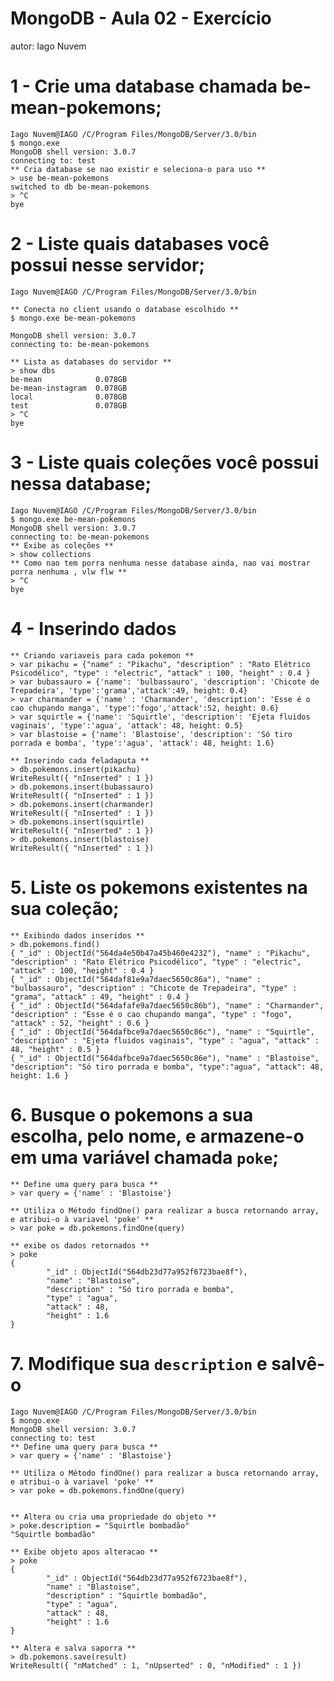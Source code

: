# MongoDB - Aula 02 - Exercício
autor: Iago Nuvem


# 1 - Crie uma database chamada be-mean-pokemons;
	Iago Nuvem@IAGO /C/Program Files/MongoDB/Server/3.0/bin
	$ mongo.exe
	MongoDB shell version: 3.0.7
	connecting to: test
	** Cria database se nao existir e seleciona-o para uso **
	> use be-mean-pokemons
	switched to db be-mean-pokemons
	> ^C
	bye

# 2 - Liste quais databases você possui nesse servidor;
	Iago Nuvem@IAGO /C/Program Files/MongoDB/Server/3.0/bin
	
	** Conecta no client usando o database escolhido **
	$ mongo.exe be-mean-pokemons
	
	MongoDB shell version: 3.0.7
	connecting to: be-mean-pokemons

	** Lista as databases do servidor **
	> show dbs
	be-mean            0.078GB
	be-mean-instagram  0.078GB
	local              0.078GB
	test               0.078GB
	> ^C
	bye

# 3 - Liste quais coleções você possui nessa database;
	Iago Nuvem@IAGO /C/Program Files/MongoDB/Server/3.0/bin
	$ mongo.exe be-mean-pokemons
	MongoDB shell version: 3.0.7
	connecting to: be-mean-pokemons
	** Exibe as coleções **
	> show collections
	** Como nao tem porra nenhuma nesse database ainda, nao vai mostrar porra nenhuma , vlw flw **
	> ^C
	bye

# 4 - Inserindo dados
	** Criando variaveis para cada pokemon **
	> var pikachu = {"name" : "Pikachu", "description" : "Rato Elétrico Psicodélico", "type" : "electric", "attack" : 100, "height" : 0.4 }
	> var bubassauro = {'name': 'bulbassauro', 'description': 'Chicote de Trepadeira', 'type':'grama','attack':49, height: 0.4}
	> var charmander = {'name' : 'Charmander', 'description': 'Esse é o cao chupando manga', 'type':'fogo','attack':52, height: 0.6}
	> var squirtle = {'name': 'Squirtle', 'description': 'Ejeta fluidos vaginais', 'type':'agua', 'attack': 48, height: 0.5}
	> var blastoise = {'name': 'Blastoise', 'description': 'Só tiro porrada e bomba', 'type':'agua', 'attack': 48, height: 1.6}

	** Inserindo cada feladaputa **
	> db.pokemons.insert(pikachu)
	WriteResult({ "nInserted" : 1 })
	> db.pokemons.insert(bubassauro)
	WriteResult({ "nInserted" : 1 })
	> db.pokemons.insert(charmander)
	WriteResult({ "nInserted" : 1 })
	> db.pokemons.insert(squirtle)
	WriteResult({ "nInserted" : 1 })
	> db.pokemons.insert(blastoise)
	WriteResult({ "nInserted" : 1 })

# 5. Liste os pokemons existentes na sua coleção;
	** Exibindo dados inseridos **
	> db.pokemons.find()
	{ "_id" : ObjectId("564da4e50b47a45b460e4232"), "name" : "Pikachu", "description" : "Rato Elétrico Psicodélico", "type" : "electric", "attack" : 100, "height" : 0.4 }
	{ "_id" : ObjectId("564daf81e9a7daec5650c86a"), "name" : "bulbassauro", "description" : "Chicote de Trepadeira", "type" : "grama", "attack" : 49, "height" : 0.4 }
	{ "_id" : ObjectId("564dafafe9a7daec5650c86b"), "name" : "Charmander", "description" : "Esse é o cao chupando manga", "type" : "fogo", "attack" : 52, "height" : 0.6 }
	{ "_id" : ObjectId("564dafbce9a7daec5650c86c"), "name" : "Squirtle", "description" : "Ejeta fluidos vaginais", "type" : "agua", "attack" : 48, "height" : 0.5 }
	{ "_id" : ObjectId("564dafbce9a7daec5650c86e"), "name" : "Blastoise", "description": "Só tiro porrada e bomba", "type":"agua", "attack": 48, height: 1.6 }

# 6. Busque o pokemons a sua escolha, pelo nome, e armazene-o em uma variável chamada `poke`;
	** Define uma query para busca **
	> var query = {'name' : 'Blastoise'}

	** Utiliza o Método findOne() para realizar a busca retornando array, e atribui-o à variavel 'poke' **
	> var poke = db.pokemons.findOne(query)
	
	** exibe os dados retornados **
	> poke
	{
	        "_id" : ObjectId("564db23d77a952f6723bae8f"),
	        "name" : "Blastoise",
	        "description" : "Só tiro porrada e bomba",
	        "type" : "agua",
	        "attack" : 48,
	        "height" : 1.6
	}

# 7. Modifique sua `description` e salvê-o
	Iago Nuvem@IAGO /C/Program Files/MongoDB/Server/3.0/bin
	$ mongo.exe
	MongoDB shell version: 3.0.7
	connecting to: test
	** Define uma query para busca **
	> var query = {'name' : 'Blastoise'}

	** Utiliza o Método findOne() para realizar a busca retornando array, e atribui-o à variavel 'poke' **
	> var poke = db.pokemons.findOne(query)

	
	** Altera ou cria uma propriedade do objeto **
	> poke.description = "Squirtle bombadão"
	"Squirtle bombadão"

	** Exibe objeto apos alteracao **
	> poke
	{
	        "_id" : ObjectId("564db23d77a952f6723bae8f"),
	        "name" : "Blastoise",
	        "description" : "Squirtle bombadão",
	        "type" : "agua",
	        "attack" : 48,
	        "height" : 1.6
	}
	
	** Altera e salva saporra **
	> db.pokemons.save(result)
	WriteResult({ "nMatched" : 1, "nUpserted" : 0, "nModified" : 1 })
	